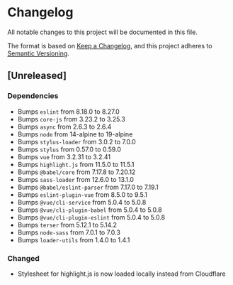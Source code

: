 # Changelog
All notable changes to this project will be documented in this file.

The format is based on [Keep a Changelog](https://keepachangelog.com/en/1.0.0/),
and this project adheres to [Semantic Versioning](https://semver.org/spec/v2.0.0.html).

## [Unreleased]
### Dependencies
- Bumps `eslint` from 8.18.0 to 8.27.0
- Bumps `core-js` from 3.23.2 to 3.25.3
- Bumps `async` from 2.6.3 to 2.6.4
- Bumps `node` from 14-alpine to 19-alpine
- Bumps `stylus-loader` from 3.0.2 to 7.0.0
- Bumps `stylus` from 0.57.0 to 0.59.0
- Bumps `vue` from 3.2.31 to 3.2.41
- Bumps `highlight.js` from 11.5.0 to 11.5.1
- Bumps `@babel/core` from 7.17.8 to 7.20.12
- Bumps `sass-loader` from 12.6.0 to 13.1.0
- Bumps `@babel/eslint-parser` from 7.17.0 to 7.19.1
- Bumps `eslint-plugin-vue` from 8.5.0 to 9.5.1
- Bumps `@vue/cli-service` from 5.0.4 to 5.0.8
- Bumps `@vue/cli-plugin-babel` from 5.0.4 to 5.0.8
- Bumps `@vue/cli-plugin-eslint` from 5.0.4 to 5.0.8
- Bumps `terser` from 5.12.1 to 5.14.2
- Bumps `node-sass` from 7.0.1 to 7.0.3
- Bumps `loader-utils` from 1.4.0 to 1.4.1

### Changed
- Stylesheet for highlight.js is now loaded locally instead from Cloudflare